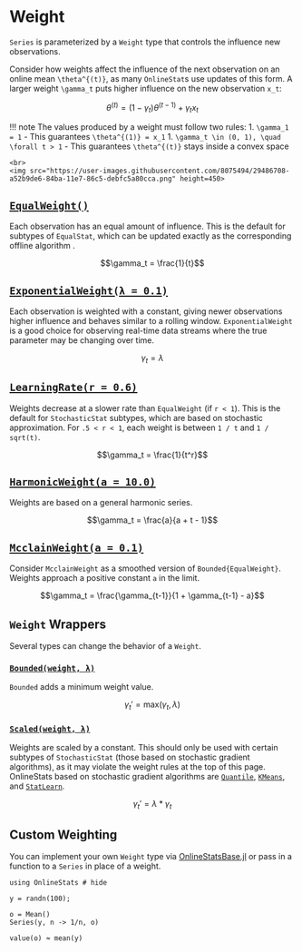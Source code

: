 # Weight

`Series` is parameterized by a `Weight` type that controls the influence new observations.


Consider how weights affect the influence of the next observation on an online mean ``\theta^{(t)}``, as many `OnlineStat`s use updates of this form.  A larger weight  ``\gamma_t`` puts higher influence on the new observation ``x_t``:

```math
\theta^{(t)} = (1-\gamma_t)\theta^{(t-1)} + \gamma_t x_t
```

!!! note 
    The values produced by a weight must follow two rules:
    1. ``\gamma_1 = 1``
      - This guarantees ``\theta^{(1)} = x_1``
    1. ``\gamma_t \in (0, 1), \quad \forall t > 1``
      - This guarantees ``\theta^{(t)}`` stays inside a convex space

```@raw html
<br>
<img src="https://user-images.githubusercontent.com/8075494/29486708-a52b9de6-84ba-11e7-86c5-debfc5a80cca.png" height=450>
```

## [`EqualWeight()`](@ref)

Each observation has an equal amount of influence.  This is the default for subtypes of 
`EqualStat`, which can be updated exactly as the corresponding offline algorithm .

```math
\gamma_t = \frac{1}{t}
```

## [`ExponentialWeight(λ = 0.1)`](@ref)

Each observation is weighted with a constant, giving newer observations higher influence
and behaves similar to a rolling window.  `ExponentialWeight` is a good choice for observing 
real-time data streams where the true parameter may be changing over time.

```math
\gamma_t = \lambda
```

## [`LearningRate(r = 0.6)`](@ref)

Weights decrease at a slower rate than `EqualWeight` (if `r < 1`).  This is the default for
`StochasticStat` subtypes, which are based on stochastic approximation.  For `.5 < r < 1`,
each weight is between `1 / t` and `1 / sqrt(t)`.

```math
\gamma_t = \frac{1}{t^r}
```

## [`HarmonicWeight(a = 10.0)`](@ref)

Weights are based on a general harmonic series.

```math
\gamma_t = \frac{a}{a + t - 1}
```

## [`McclainWeight(a = 0.1)`](@ref)

Consider `McclainWeight` as a smoothed version of `Bounded{EqualWeight}`.  Weights approach
a positive constant `a` in the limit.

```math
\gamma_t = \frac{\gamma_{t-1}}{1 + \gamma_{t-1} - a}
```

## `Weight` Wrappers

Several types can change the behavior of a `Weight`.

### [`Bounded(weight, λ)`](@ref)

`Bounded` adds a minimum weight value.

```math
\gamma_t' = \text{max}(\gamma_t, λ)
```

### [`Scaled(weight, λ)`](@ref)

Weights are scaled by a constant.  This should only be used with certain subtypes of 
`StochasticStat` (those based on stochastic gradient algorithms), as it may violate the 
weight rules at the top of this page.  OnlineStats based on stochastic gradient algorithms 
are [`Quantile`](@ref), [`KMeans`](@ref), and [`StatLearn`](@ref).

```math
\gamma_t' = λ * \gamma_t
```


## Custom Weighting

You can implement your own `Weight` type via [OnlineStatsBase.jl](https://github.com/joshday/OnlineStatsBase.jl) or pass in a function to a `Series` in place of a weight.

```@repl 
using OnlineStats # hide

y = randn(100);

o = Mean()
Series(y, n -> 1/n, o)

value(o) ≈ mean(y)
```